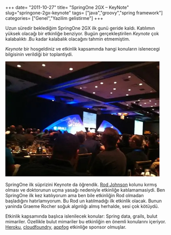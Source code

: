 +++
date= "2011-10-27"
title= "SpringOne 2GX – KeyNote"
slug="springone-2gx-keynote"
tags= ["java","groovy","spring framework"]
categories= ["Genel","Yazilim gelistirme"]
+++


Uzun süredir beklediğim SpringOne 2GX ilk gunü geride kaldı. Katılımın yüksek olacağı bir etkinliğe benziyor. Bugün gerçekleştirilen _Keynote_ çok kalabalıktı .Bu kadar kalabalık olacağını tahmin etmemiştim.

_Keynote_ bir hosgeldiniz ve etkinlik kapsamında hangi konuların islenecegi bilgisinin verildiği bir toplantiydi.

![Springone Keynote](/images/springone-keynote.jpg#floatright)

SpringOne ilk süprizini Keynote da öğrendik. [Rod Johnson](https://twitter.com/springrod) kolunu kırmış olması ve doktorunun uçma yasağı nedeniyle etkinliğe katılamamasiydi. Ben SpringOne ilk kez katılıyorum ama ben bile etkinliğin Rod olmadan başladığını hatırlamıyorum. Bu Rod un katılmadığı ilk etkinlik olacak. Bunun yaninda Graeme Rocher soğuk algınlığı almış herhalde, sesi çok kötüydü.

Etkinlik kapsamında başlıca islenilecek konular: Spring data, grails, bulut mimariler. Özellikle bulut mimariler bu etkinliğin en önemli konularını içeriyor. [Heroku](http://www.heroku.com), [cloudfoundry](http://www.cloudfoundry.com), [appfog](http://www.appfog.com) etkinliğe sponsor olmuşlar.